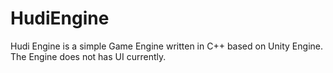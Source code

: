 # HudiEngine
Hudi Engine is a simple Game Engine written in C++ based on Unity Engine.
The Engine does not has UI currently.

